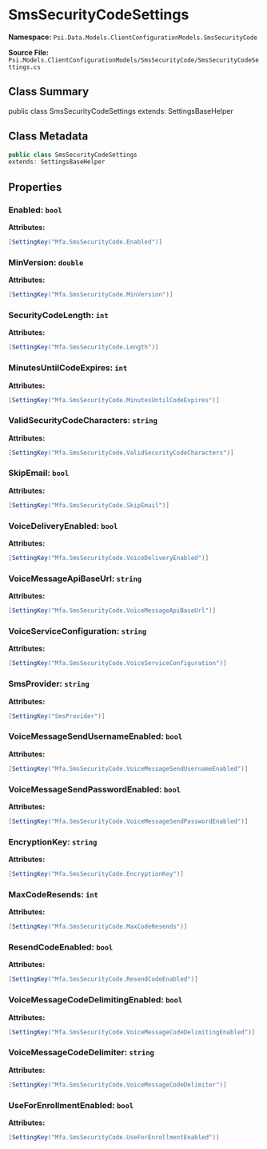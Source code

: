 # SmsSecurityCodeSettings

**Namespace:** `Psi.Data.Models.ClientConfigurationModels.SmsSecurityCode`

**Source File:** `Psi.Models.ClientConfigurationModels/SmsSecurityCode/SmsSecurityCodeSettings.cs`

## Class Summary

public class SmsSecurityCodeSettings
extends: SettingsBaseHelper

## Class Metadata

```typescript
public class SmsSecurityCodeSettings
extends: SettingsBaseHelper
```

## Properties

### Enabled: `bool`

**Attributes:**
```csharp
[SettingKey("Mfa.SmsSecurityCode.Enabled")]
```

### MinVersion: `double`

**Attributes:**
```csharp
[SettingKey("Mfa.SmsSecurityCode.MinVersion")]
```

### SecurityCodeLength: `int`

**Attributes:**
```csharp
[SettingKey("Mfa.SmsSecurityCode.Length")]
```

### MinutesUntilCodeExpires: `int`

**Attributes:**
```csharp
[SettingKey("Mfa.SmsSecurityCode.MinutesUntilCodeExpires")]
```

### ValidSecurityCodeCharacters: `string`

**Attributes:**
```csharp
[SettingKey("Mfa.SmsSecurityCode.ValidSecurityCodeCharacters")]
```

### SkipEmail: `bool`

**Attributes:**
```csharp
[SettingKey("Mfa.SmsSecurityCode.SkipEmail")]
```

### VoiceDeliveryEnabled: `bool`

**Attributes:**
```csharp
[SettingKey("Mfa.SmsSecurityCode.VoiceDeliveryEnabled")]
```

### VoiceMessageApiBaseUrl: `string`

**Attributes:**
```csharp
[SettingKey("Mfa.SmsSecurityCode.VoiceMessageApiBaseUrl")]
```

### VoiceServiceConfiguration: `string`

**Attributes:**
```csharp
[SettingKey("Mfa.SmsSecurityCode.VoiceServiceConfiguration")]
```

### SmsProvider: `string`

**Attributes:**
```csharp
[SettingKey("SmsProvider")]
```

### VoiceMessageSendUsernameEnabled: `bool`

**Attributes:**
```csharp
[SettingKey("Mfa.SmsSecurityCode.VoiceMessageSendUsernameEnabled")]
```

### VoiceMessageSendPasswordEnabled: `bool`

**Attributes:**
```csharp
[SettingKey("Mfa.SmsSecurityCode.VoiceMessageSendPasswordEnabled")]
```

### EncryptionKey: `string`

**Attributes:**
```csharp
[SettingKey("Mfa.SmsSecurityCode.EncryptionKey")]
```

### MaxCodeResends: `int`

**Attributes:**
```csharp
[SettingKey("Mfa.SmsSecurityCode.MaxCodeResends")]
```

### ResendCodeEnabled: `bool`

**Attributes:**
```csharp
[SettingKey("Mfa.SmsSecurityCode.ResendCodeEnabled")]
```

### VoiceMessageCodeDelimitingEnabled: `bool`

**Attributes:**
```csharp
[SettingKey("Mfa.SmsSecurityCode.VoiceMessageCodeDelimitingEnabled")]
```

### VoiceMessageCodeDelimiter: `string`

**Attributes:**
```csharp
[SettingKey("Mfa.SmsSecurityCode.VoiceMessageCodeDelimiter")]
```

### UseForEnrollmentEnabled: `bool`

**Attributes:**
```csharp
[SettingKey("Mfa.SmsSecurityCode.UseForEnrollmentEnabled")]
```
